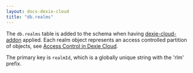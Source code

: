 ```yaml
---
layout: docs-dexie-cloud
title: "db.realms"
---
```


The `db.realms` table is added to the schema when having [dexie-cloud-addon](dexie-cloud-addon) applied. Each realm object represents an access controlled partition of objects, see [Access Control in Dexie Cloud](access-control).

The primary key is `realmId`, which is a globally unique string with the 'rlm' prefix.
